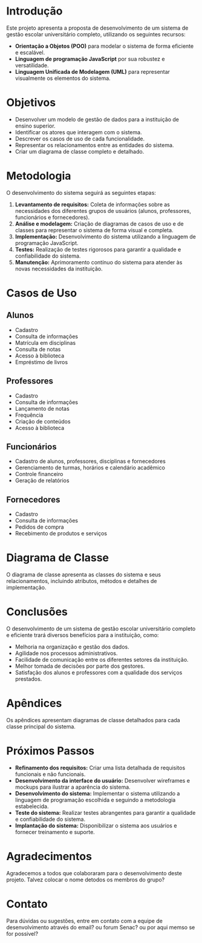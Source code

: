 # Introdução

Este projeto apresenta a proposta de desenvolvimento de um sistema de gestão escolar universitário completo, utilizando os seguintes recursos:

* **Orientação a Objetos (POO)** para modelar o sistema de forma eficiente e escalável.
* **Linguagem de programação JavaScript** por sua robustez e versatilidade.
* **Linguagem Unificada de Modelagem (UML)** para representar visualmente os elementos do sistema.

# Objetivos

* Desenvolver um modelo de gestão de dados para a instituição de ensino superior.
* Identificar os atores que interagem com o sistema.
* Descrever os casos de uso de cada funcionalidade.
* Representar os relacionamentos entre as entidades do sistema.
* Criar um diagrama de classe completo e detalhado.

# Metodologia

O desenvolvimento do sistema seguirá as seguintes etapas:

1. **Levantamento de requisitos:** Coleta de informações sobre as necessidades dos diferentes grupos de usuários (alunos, professores, funcionários e fornecedores).
2. **Análise e modelagem:** Criação de diagramas de casos de uso e de classes para representar o sistema de forma visual e completa.
3. **Implementação:** Desenvolvimento do sistema utilizando a linguagem de programação JavaScript.
4. **Testes:** Realização de testes rigorosos para garantir a qualidade e confiabilidade do sistema.
5. **Manutenção:** Aprimoramento contínuo do sistema para atender às novas necessidades da instituição.

# Casos de Uso

## Alunos

* Cadastro
* Consulta de informações
* Matrícula em disciplinas
* Consulta de notas
* Acesso à biblioteca
* Empréstimo de livros

## Professores

* Cadastro
* Consulta de informações
* Lançamento de notas
* Frequência
* Criação de conteúdos
* Acesso à biblioteca

## Funcionários

* Cadastro de alunos, professores, disciplinas e fornecedores
* Gerenciamento de turmas, horários e calendário acadêmico
* Controle financeiro
* Geração de relatórios

## Fornecedores

* Cadastro
* Consulta de informações
* Pedidos de compra
* Recebimento de produtos e serviços

# Diagrama de Classe

O diagrama de classe apresenta as classes do sistema e seus relacionamentos, incluindo atributos, métodos e detalhes de implementação.

# Conclusões

O desenvolvimento de um sistema de gestão escolar universitário completo e eficiente trará diversos benefícios para a instituição, como:

* Melhoria na organização e gestão dos dados.
* Agilidade nos processos administrativos.
* Facilidade de comunicação entre os diferentes setores da instituição.
* Melhor tomada de decisões por parte dos gestores.
* Satisfação dos alunos e professores com a qualidade dos serviços prestados.

# Apêndices

Os apêndices apresentam diagramas de classe detalhados para cada classe principal do sistema.

# Próximos Passos

* **Refinamento dos requisitos:** Criar uma lista detalhada de requisitos funcionais e não funcionais.
* **Desenvolvimento da interface do usuário:** Desenvolver wireframes e mockups para ilustrar a aparência do sistema.
* **Desenvolvimento do sistema:** Implementar o sistema utilizando a linguagem de programação escolhida e seguindo a metodologia estabelecida.
* **Teste do sistema:** Realizar testes abrangentes para garantir a qualidade e confiabilidade do sistema.
* **Implantação do sistema:** Disponibilizar o sistema aos usuários e fornecer treinamento e suporte.


# Agradecimentos

Agradecemos a todos que colaboraram para o desenvolvimento deste projeto.
Talvez colocar o nome detodos os membros do grupo?

# Contato

Para dúvidas ou sugestões, entre em contato com a equipe de desenvolvimento através do email? ou forum Senac? ou por aqui memso se for possivel?
